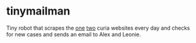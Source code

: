 # tinymailman
Tiny robot that scrapes the [one](https://curia.europa.eu/en/content/juris/c2_juris.htm) [two](https://curia.europa.eu/en/content/juris/t2_juris.htm) curia websites every day and checks for new cases and sends an email to Alex and Leonie.
